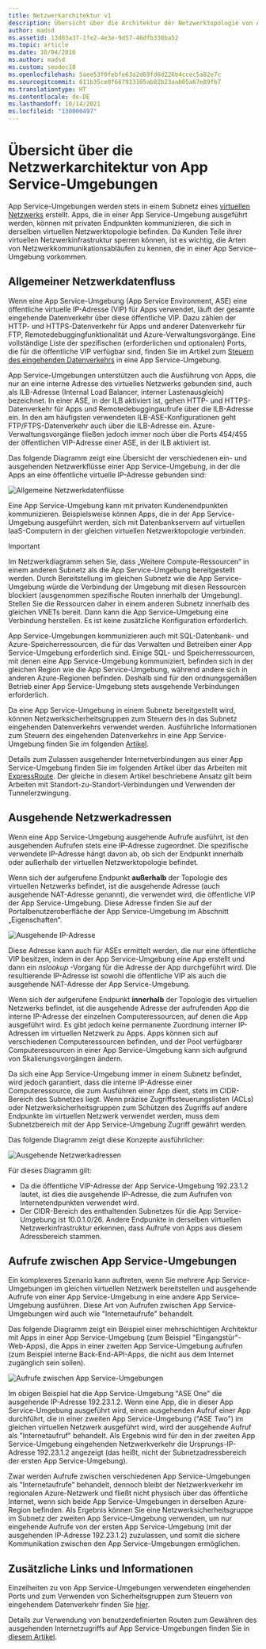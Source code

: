 ```yaml
---
title: Netzwerkarchitektur v1
description: Übersicht über die Architektur der Netzwerktopologie von App Service-Umgebungen (ASE). Dieses Dokument wird nur für Kunden bereitgestellt, die die ASE-Legacyumgebung v1 verwenden.
author: madsd
ms.assetid: 13d03a37-1fe2-4e3e-9d57-46dfb330ba52
ms.topic: article
ms.date: 10/04/2016
ms.author: madsd
ms.custom: seodec18
ms.openlocfilehash: 5aee53f0febfe63a2d69fd6d226b4ccec5a82e7c
ms.sourcegitcommit: 611b35ce0f667913105ab82b23aab05a67e89fb7
ms.translationtype: HT
ms.contentlocale: de-DE
ms.lasthandoff: 10/14/2021
ms.locfileid: "130000497"
---
```

# <a name="network-architecture-overview-of-app-service-environments"></a>Übersicht über die Netzwerkarchitektur von App Service-Umgebungen
App Service-Umgebungen werden stets in einem Subnetz eines [virtuellen Netzwerks][virtualnetwork] erstellt. Apps, die in einer App Service-Umgebung ausgeführt werden, können mit privaten Endpunkten kommunizieren, die sich in derselben virtuellen Netzwerktopologie befinden.  Da Kunden Teile ihrer virtuellen Netzwerkinfrastruktur sperren können, ist es wichtig, die Arten von Netzwerkkommunikationsabläufen zu kennen, die in einer App Service-Umgebung vorkommen.

## <a name="general-network-flow"></a>Allgemeiner Netzwerkdatenfluss
Wenn eine App Service-Umgebung (App Service Environment, ASE) eine öffentliche virtuelle IP-Adresse (VIP) für Apps verwendet, läuft der gesamte eingehende Datenverkehr über diese öffentliche VIP.  Dazu zählen der HTTP- und HTTPS-Datenverkehr für Apps und anderer Datenverkehr für FTP, Remotedebuggingfunktionalität und Azure-Verwaltungsvorgänge.  Eine vollständige Liste der spezifischen (erforderlichen und optionalen) Ports, die für die öffentliche VIP verfügbar sind, finden Sie im Artikel zum [Steuern des eingehenden Datenverkehrs][controllinginboundtraffic] in eine App Service-Umgebung. 

App Service-Umgebungen unterstützen auch die Ausführung von Apps, die nur an eine interne Adresse des virtuelles Netzwerks gebunden sind, auch als ILB-Adresse (Internal Load Balancer, interner Lastenausgleich) bezeichnet.  In einer ASE, in der ILB aktiviert ist, gehen HTTP- und HTTPS-Datenverkehr für Apps und Remotedebuggingaufrufe über die ILB-Adresse ein.  In den am häufigsten verwendeten ILB-ASE-Konfigurationen geht FTP/FTPS-Datenverkehr auch über die ILB-Adresse ein.  Azure-Verwaltungsvorgänge fließen jedoch immer noch über die Ports 454/455 der öffentlichen VIP-Adresse einer ASE, in der ILB aktiviert ist.

Das folgende Diagramm zeigt eine Übersicht der verschiedenen ein- und ausgehenden Netzwerkflüsse einer App Service-Umgebung, in der die Apps an eine öffentliche virtuelle IP-Adresse gebunden sind:

![Allgemeine Netzwerkdatenflüsse][GeneralNetworkFlows]

Eine App Service-Umgebung kann mit privaten Kundenendpunkten kommunizieren.  Beispielsweise können Apps, die in der App Service-Umgebung ausgeführt werden, sich mit Datenbankservern auf virtuellen IaaS-Computern in der gleichen virtuellen Netzwerktopologie verbinden.

> [!IMPORTANT]
> Im Netzwerkdiagramm sehen Sie, dass „Weitere Compute-Ressourcen“ in einem anderen Subnetz als die App Service-Umgebung bereitgestellt werden. Durch Bereitstellung im gleichen Subnetz wie die App Service-Umgebung würde die Verbindung der Umgebung mit diesen Ressourcen blockiert (ausgenommen spezifische Routen innerhalb der Umgebung). Stellen Sie die Ressourcen daher in einem anderen Subnetz innerhalb des gleichen VNETs bereit. Dann kann die App Service-Umgebung eine Verbindung herstellen. Es ist keine zusätzliche Konfiguration erforderlich.
> 
> 

App Service-Umgebungen kommunizieren auch mit SQL-Datenbank- und Azure-Speicherressourcen, die für das Verwalten und Betreiben einer App Service-Umgebung erforderlich sind.  Einige SQL- und Speicherressourcen, mit denen eine App Service-Umgebung kommuniziert, befinden sich in der gleichen Region wie die App Service-Umgebung, während andere sich in anderen Azure-Regionen befinden.  Deshalb sind für den ordnungsgemäßen Betrieb einer App Service-Umgebung stets ausgehende Verbindungen erforderlich. 

Da eine App Service-Umgebung in einem Subnetz bereitgestellt wird, können Netzwerksicherheitsgruppen zum Steuern des in das Subnetz eingehenden Datenverkehrs verwendet werden.  Ausführliche Informationen zum Steuern des eingehenden Datenverkehrs in eine App Service-Umgebung finden Sie im folgenden [Artikel][controllinginboundtraffic].

Details zum Zulassen ausgehender Internetverbindungen aus einer App Service-Umgebung finden Sie im folgenden Artikel über das Arbeiten mit [ExpressRoute][ExpressRoute].  Der gleiche in diesem Artikel beschriebene Ansatz gilt beim Arbeiten mit Standort-zu-Standort-Verbindungen und Verwenden der Tunnelerzwingung.

## <a name="outbound-network-addresses"></a>Ausgehende Netzwerkadressen
Wenn eine App Service-Umgebung ausgehende Aufrufe ausführt, ist den ausgehenden Aufrufen stets eine IP-Adresse zugeordnet.  Die spezifische verwendete IP-Adresse hängt davon ab, ob sich der Endpunkt innerhalb oder außerhalb der virtuellen Netzwerktopologie befindet.

Wenn sich der aufgerufene Endpunkt **außerhalb** der Topologie des virtuellen Netzwerks befindet, ist die ausgehende Adresse (auch ausgehende NAT-Adresse genannt), die verwendet wird, die öffentliche VIP der App Service-Umgebung.  Diese Adresse finden Sie auf der Portalbenutzeroberfläche der App Service-Umgebung im Abschnitt „Eigenschaften“.

![Ausgehende IP-Adresse][OutboundIPAddress]

Diese Adresse kann auch für ASEs ermittelt werden, die nur eine öffentliche VIP besitzen, indem in der App Service-Umgebung eine App erstellt und dann ein *nslookup* -Vorgang für die Adresse der App durchgeführt wird. Die resultierende IP-Adresse ist sowohl die öffentliche VIP als auch die ausgehende NAT-Adresse der App Service-Umgebung.

Wenn sich der aufgerufene Endpunkt **innerhalb** der Topologie des virtuellen Netzwerks befindet, ist die ausgehende Adresse der aufrufenden App die interne IP-Adresse der einzelnen Computeressourcen, auf denen die App ausgeführt wird.  Es gibt jedoch keine permanente Zuordnung interner IP-Adressen im virtuellen Netzwerk zu Apps.  Apps können sich auf verschiedenen Computeressourcen befinden, und der Pool verfügbarer Computeressourcen in einer App Service-Umgebung kann sich aufgrund von Skalierungsvorgängen ändern.

Da sich eine App Service-Umgebung immer in einem Subnetz befindet, wird jedoch garantiert, dass die interne IP-Adresse einer Computeressource, die zum Ausführen einer App dient, stets im CIDR-Bereich des Subnetzes liegt.  Wenn präzise Zugriffssteuerungslisten (ACLs) oder Netzwerksicherheitsgruppen zum Schützen des Zugriffs auf andere Endpunkte im virtuellen Netzwerk verwendet werden, muss dem Subnetzbereich mit der App Service-Umgebung Zugriff gewährt werden.

Das folgende Diagramm zeigt diese Konzepte ausführlicher:

![Ausgehende Netzwerkadressen][OutboundNetworkAddresses]

Für dieses Diagramm gilt:

* Da die öffentliche VIP-Adresse der App Service-Umgebung 192.23.1.2 lautet, ist dies die ausgehende IP-Adresse, die zum Aufrufen von Internetendpunkten verwendet wird.
* Der CIDR-Bereich des enthaltenden Subnetzes für die App Service-Umgebung ist 10.0.1.0/26.  Andere Endpunkte in derselben virtuellen Netzwerkinfrastruktur erkennen, dass Aufrufe von Apps aus diesem Adressbereich stammen.

## <a name="calls-between-app-service-environments"></a>Aufrufe zwischen App Service-Umgebungen
Ein komplexeres Szenario kann auftreten, wenn Sie mehrere App Service-Umgebungen im gleichen virtuellen Netzwerk bereitstellen und ausgehende Aufrufe von einer App Service-Umgebung in eine andere App Service-Umgebung ausführen.  Diese Art von Aufrufen zwischen App Service-Umgebungen wird auch wie "Internetaufrufe" behandelt.

Das folgende Diagramm zeigt ein Beispiel einer mehrschichtigen Architektur mit Apps in einer App Service-Umgebung (zum Beispiel "Eingangstür"-Web-Apps), die Apps in einer zweiten App Service-Umgebung aufrufen (zum Beispiel interne Back-End-API-Apps, die nicht aus dem Internet zugänglich sein sollen). 

![Aufrufe zwischen App Service-Umgebungen][CallsBetweenAppServiceEnvironments] 

Im obigen Beispiel hat die App Service-Umgebung "ASE One" die ausgehende IP-Adresse 192.23.1.2.  Wenn eine App, die in dieser App Service-Umgebung ausgeführt wird, einen ausgehenden Aufruf einer App durchführt, die in einer zweiten App Service-Umgebung ("ASE Two") im gleichen virtuellen Netzwerk ausgeführt wird, wird der ausgehende Aufruf als "Internetaufruf" behandelt.  Als Ergebnis wird für den in der zweiten App Service-Umgebung eingehenden Netzwerkverkehr die Ursprungs-IP-Adresse 192.23.1.2 angezeigt (das heißt, nicht der Subnetzadressbereich der ersten App Service-Umgebung).

Zwar werden Aufrufe zwischen verschiedenen App Service-Umgebungen als "Internetaufrufe" behandelt, dennoch bleibt der Netzwerkverkehr im regionalen Azure-Netzwerk und fließt nicht physisch über das öffentliche Internet, wenn sich beide App Service-Umgebungen in derselben Azure-Region befinden.  Als Ergebnis können Sie eine Netzwerksicherheitsgruppe im Subnetz der zweiten App Service-Umgebung verwenden, um nur eingehende Aufrufe von der ersten App Service-Umgebung (mit der ausgehenden IP-Adresse 192.23.1.2) zuzulassen, und somit die sichere Kommunikation zwischen den App Service-Umgebungen ermöglichen.

## <a name="additional-links-and-information"></a>Zusätzliche Links und Informationen
Einzelheiten zu von App Service-Umgebungen verwendeten eingehenden Ports und zum Verwenden von Sicherheitsgruppen zum Steuern von eingehendem Datenverkehr finden Sie [hier][controllinginboundtraffic].

Details zur Verwendung von benutzerdefinierten Routen zum Gewähren des ausgehenden Internetzugriffs auf App Service-Umgebungen finden Sie in [diesem Artikel][ExpressRoute]. 

<!-- LINKS -->
[virtualnetwork]: https://azure.microsoft.com/services/virtual-network/
[controllinginboundtraffic]:  app-service-app-service-environment-control-inbound-traffic.md
[ExpressRoute]:  app-service-app-service-environment-network-configuration-expressroute.md

<!-- IMAGES -->
[GeneralNetworkFlows]: ./media/app-service-app-service-environment-network-architecture-overview/NetworkOverview-1.png
[OutboundIPAddress]: ./media/app-service-app-service-environment-network-architecture-overview/OutboundIPAddress-1.png
[OutboundNetworkAddresses]: ./media/app-service-app-service-environment-network-architecture-overview/OutboundNetworkAddresses-1.png
[CallsBetweenAppServiceEnvironments]: ./media/app-service-app-service-environment-network-architecture-overview/CallsBetweenEnvironments-1.png

